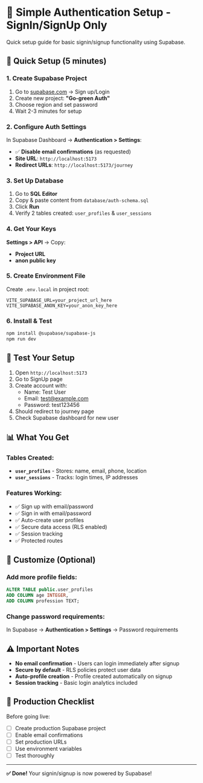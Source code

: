# 🔐 Simple Authentication Setup - SignIn/SignUp Only

Quick setup guide for basic signin/signup functionality using Supabase.

## 🚀 Quick Setup (5 minutes)

### 1. Create Supabase Project
1. Go to [supabase.com](https://supabase.com) → Sign up/Login
2. Create new project: **"Go-green Auth"**
3. Choose region and set password
4. Wait 2-3 minutes for setup

### 2. Configure Auth Settings
In Supabase Dashboard → **Authentication > Settings**:
- ✅ **Disable email confirmations** (as requested)
- **Site URL**: `http://localhost:5173`
- **Redirect URLs**: `http://localhost:5173/journey`

### 3. Set Up Database
1. Go to **SQL Editor**
2. Copy & paste content from `database/auth-schema.sql`
3. Click **Run**
4. Verify 2 tables created: `user_profiles` & `user_sessions`

### 4. Get Your Keys
**Settings > API** → Copy:
- **Project URL**
- **anon public key**

### 5. Create Environment File
Create `.env.local` in project root:
```env
VITE_SUPABASE_URL=your_project_url_here
VITE_SUPABASE_ANON_KEY=your_anon_key_here
```

### 6. Install & Test
```bash
npm install @supabase/supabase-js
npm run dev
```

## 🧪 Test Your Setup

1. Open `http://localhost:5173`
2. Go to SignUp page
3. Create account with:
   - Name: Test User
   - Email: test@example.com
   - Password: test123456
4. Should redirect to journey page
5. Check Supabase dashboard for new user

## 📊 What You Get

### Tables Created:
- **`user_profiles`** - Stores: name, email, phone, location
- **`user_sessions`** - Tracks: login times, IP addresses

### Features Working:
- ✅ Sign up with email/password
- ✅ Sign in with email/password
- ✅ Auto-create user profiles
- ✅ Secure data access (RLS enabled)
- ✅ Session tracking
- ✅ Protected routes

## 🔧 Customize (Optional)

### Add more profile fields:
```sql
ALTER TABLE public.user_profiles 
ADD COLUMN age INTEGER,
ADD COLUMN profession TEXT;
```

### Change password requirements:
In Supabase → **Authentication > Settings** → Password requirements

## ⚠️ Important Notes

- **No email confirmation** - Users can login immediately after signup
- **Secure by default** - RLS policies protect user data
- **Auto-profile creation** - Profile created automatically on signup
- **Session tracking** - Basic login analytics included

## 🎯 Production Checklist

Before going live:
- [ ] Create production Supabase project
- [ ] Enable email confirmations
- [ ] Set production URLs
- [ ] Use environment variables
- [ ] Test thoroughly

---

**✅ Done!** Your signin/signup is now powered by Supabase! 